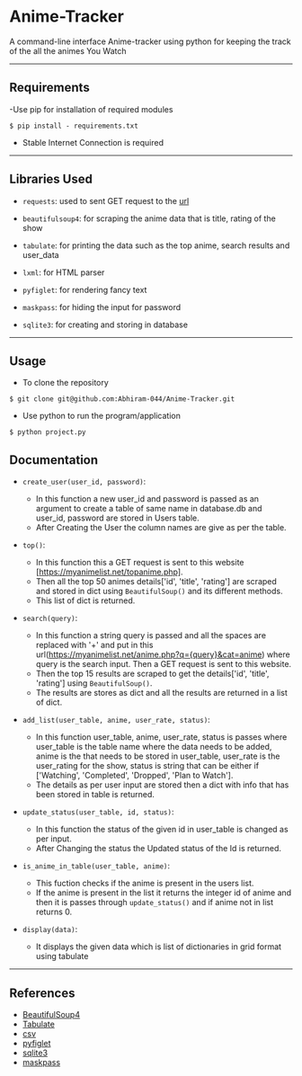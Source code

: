 # Anime-Tracker
A command-line interface Anime-tracker using python for keeping the track of the all the animes You Watch

---

## Requirements
-Use pip for installation of required modules
```
$ pip install - requirements.txt
```
- Stable Internet Connection is required

---

## Libraries Used
* ```requests```: used to sent GET request to the  [url](https://myanimelist.net/topanime.php)

* ```beautifulsoup4```: for scraping the anime data that is title, rating of the show

* ```tabulate```: for printing the data such as the top anime, search results and user_data

* ```lxml```: for HTML parser

* ```pyfiglet```: for rendering fancy text

* ```maskpass```: for hiding the input for password

* ```sqlite3```: for creating and storing in database

---

## Usage
* To clone the repository
```
$ git clone git@github.com:Abhiram-044/Anime-Tracker.git
```

* Use python to run the program/application
```
$ python project.py
```

## Documentation
* ```create_user(user_id, password)```:
    * In this function a new user_id and password is passed as an argument to create a table of same name in database.db and user_id, password are stored in Users table.
    * After Creating the User the column names are give as per the table.

* ```top()```:
    * In this function this a GET request is sent to this website [https://myanimelist.net/topanime.php].
    * Then all the top 50 animes details['id', 'title', 'rating'] are scraped and stored in dict using ```BeautifulSoup()``` and its different methods.
    * This list of dict is returned.

* ```search(query)```:
    * In this function a string query is passed and all the spaces are replaced with '+' and put in this url(https://myanimelist.net/anime.php?q={query}&cat=anime) where query is the search input. Then a GET request is sent to this website.
    * Then the top 15 results are scraped to get the details['id', 'title', 'rating'] using ```BeautifulSoup()```.
    * The results are stores as dict and all the results are returned in a list of dict.

* ```add_list(user_table, anime, user_rate, status)```:
    * In this function user_table, anime, user_rate, status is passes where user_table is the table name where the data needs to be added, anime is the that needs to be stored in user_table, user_rate is the user_rating for the show, status is string that can be either if ['Watching', 'Completed', 'Dropped', 'Plan to Watch'].
    * The details as per user input are stored then a dict with info that has been stored in table is returned.

* ```update_status(user_table, id, status)```:
    * In this function the status of the given id in user_table is changed as per input.
    * After Changing the status the Updated status of the Id is returned.

* ```is_anime_in_table(user_table, anime)```:
    * This fuction checks if the anime is present in the users list.
    * If the anime is present in the list it returns the integer id of anime and then it is passes through ```update_status()``` and if anime not in list returns 0.

* ```display(data)```:
    * It displays the given data which is list of dictionaries in grid format using tabulate

---

## References
* [BeautifulSoup4](https://www.crummy.com/software/BeautifulSoup/bs4/doc/)
* [Tabulate](https://pypi.org/project/tabulate/)
* [csv](https://docs.python.org/3/library/csv.html)
* [pyfiglet](https://www.javatpoint.com/python-pyfiglet-module)
* [sqlite3](https://www.tutorialspoint.com/sqlite/sqlite_python.htm)
* [maskpass](https://pypi.org/project/maskpass/)